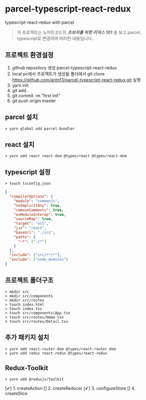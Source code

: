 # parcel-typescript-react-redux

typescript-react-redux with parcel

> 이 프로젝트는 노마트코드의 **_초보자를 위한 리덕스 101_** 을 보고 parcel, typescript로 변경하여 따라한 내용입니다.

## 프로젝트 환경설정

1. github repository 생성 parcel-typescript-react-redux
2. local pc에서 프로젝트가 생성될 폴더에서 git clone https://github.com/antnf3/parcel-typescript-react-redux.git 실행
3. yarn init
4. git add .
5. git commit -m "first init"
6. git push origin master

## parcel 설치

```shell
> yarn global add parcel-bundler
```

## react 설치

```shell
> yarn add react react-dom @types/react @types/react-dom
```

## typescript 설정

```shell
> touch tsconfig.json
```

```json
{
  "compilerOptions": {
    "module": "commonjs",
    "noImplicitAny": true,
    "removeComments": true,
    "esModuleInterop": true,
    "sourceMap": true,
    "target": "es5",
    "jsx": "react",
    "baseUrl": "./src",
    "paths": {
      "~*": ["./*"]
    }
  },
  "include": ["src/**/*"],
  "exclude": ["node_modules"]
}
```

## 프로젝트 폴더구조

```shell
> mkdir src
> mkdir src/components
> mkdir src/routes
> touch index.html
> touch index.tsx
> touch src/components/App.tsx
> touch src/routes/Home.tsx
> touch src/routes/Detail.tsx
```

## 추가 패키지 설치

```shell
> yarn add react-router-dom @types/react-router-dom
> yarn add redux react-redux @types/react-redux
```

## Redux-Toolkit

```shell
> yarn add @reduxjs/toolkit
```

[✔] 1. createAction
[] 2. createReducer
[✔] 3. configureStore
[] 4. createSlice
